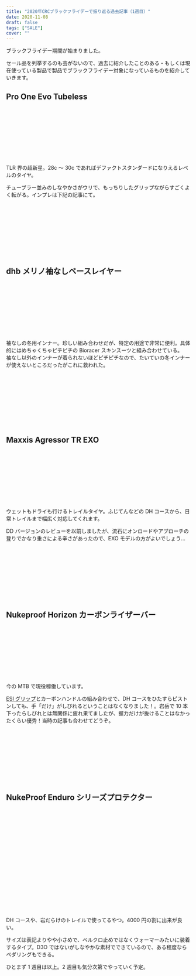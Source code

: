 ```yaml
---
title: "2020年CRCブラックフライデーで振り返る過去記事（1週目）"
date: 2020-11-08
draft: false
tags: ["SALE"]
cover: ""
---
```


ブラックフライデー期間が始まりました。

セール品を列挙するのも芸がないので、過去に紹介したことのある・もしくは現在使っている製品で製品でブラックフライデー対象になっているものを紹介していきます。

## Pro One Evo Tubeless

<div class="iframely-embed"><div class="iframely-responsive" style="height: 140px; padding-bottom: 0;"><a href="https://ck.jp.ap.valuecommerce.com/servlet/referral?sid=3171302&pid=886701002&vc_url=https%3A%2F%2Fwww.chainreactioncycles.com%2Fjp%2Fja%2Fschwalbe-pro-one-evo-tubeless-folding-tyre%2Frp-prod193327%3Futm_source%3Dvaluecommerce%26utm_medium%3Daffiliates&vcpub=0.579678&vcid=y8EMeiSNLxxQnGMcUQ4hKMsd00DpeisnvkW4F2daXynKjyAMJetw2PFMUapmIfHThS50jHkU8KE&isec=1605012086" data-iframely-url="//cdn.iframe.ly/4OYfoTY"></a></div></div>

TLR 界の超新星。28c ～ 30c であればデファクトスタンダードになりえるレベルのタイヤ。

チューブラー並みのしなやかさがウリで、もっちりしたグリップながらすごくよく転がる。インプレは下記の記事にて。

<div class="iframely-embed"><div class="iframely-responsive" style="height: 140px; padding-bottom: 0;"><a href="https://blog.gensobunya.net/post/2020/06/proonetle/" data-iframely-url="//cdn.iframe.ly/xZNpMse?iframe=card-small"></a></div></div>

## dhb メリノ袖なしベースレイヤー

<div class="iframely-embed"><div class="iframely-responsive" style="height: 140px; padding-bottom: 0;"><a href="https://ck.jp.ap.valuecommerce.com/servlet/referral?sid=3171302&pid=886701002&vc_url=https%3A%2F%2Fwww.chainreactioncycles.com%2Fjp%2Fja%2Fdhb-%25E3%2583%25A1%25E3%2583%25AA%25E3%2583%258E%25E8%25A2%2596%25E3%2581%25AA%25E3%2581%2597%25E3%2583%2599%25E3%2583%25BC%25E3%2582%25B9%25E3%2583%25AC%25E3%2582%25A4%25E3%2583%25A4%25E3%2583%25BC-m-150-%2Frp-prod156765%3Futm_source%3Dvaluecommerce%26utm_medium%3Daffiliates" data-iframely-url="//cdn.iframe.ly/cxQFT27"></a></div></div>

袖なしの冬用インナー。珍しい組み合わせだが、特定の用途で非常に便利。具体的にはめちゃくちゃピチピチの Bioracer スキンスーツと組み合わせている。\
袖なし以外のインナーが着られないほどピチピチなので、たいていの冬インナーが使えないところだったがこれに救われた。

<div class="iframely-embed"><div class="iframely-responsive" style="height: 140px; padding-bottom: 0;"><a href="https://blog.gensobunya.net/post/2019/11/bioracersuits/" data-iframely-url="//cdn.iframe.ly/ZzauFsH?iframe=card-small"></a></div></div>

## Maxxis Agressor TR EXO

<div class="iframely-embed"><div class="iframely-responsive" style="height: 140px; padding-bottom: 0;"><a href="https://ck.jp.ap.valuecommerce.com/servlet/referral?sid=3171302&pid=886701002&vc_url=https%3A%2F%2Fwww.chainreactioncycles.com%2Fjp%2Fja%2Fmaxxis-aggressor-mtb-%25E3%2582%25BF%25E3%2582%25A4%25E3%2583%25A4-exo-tr-%2Frp-prod150233%3Futm_source%3Dvaluecommerce%26utm_medium%3Daffiliates" data-iframely-url="//cdn.iframe.ly/f8tOLN1"></a></div></div>

ウェットもドライも行けるトレイルタイヤ。ふじてんなどの DH コースから、日常トレイルまで幅広く対応してくれます。

DD バージョンのレビューを以前しましたが、流石にオンロードやアプローチの登りでかなり重さによる辛さがあったので、EXO モデルの方がよいでしょう…

<div class="iframely-embed"><div class="iframely-responsive" style="height: 140px; padding-bottom: 0;"><a href="https://blog.gensobunya.net/post/2020/08/dd_aggressor/" data-iframely-url="//cdn.iframe.ly/moIXBUU?iframe=card-small"></a></div></div>

## Nukeproof Horizon カーボンライザーバー

<div class="iframely-embed"><div class="iframely-responsive" style="height: 140px; padding-bottom: 0;"><a href="https://ck.jp.ap.valuecommerce.com/servlet/referral?sid=3171302&pid=886701002&vc_url=https%3A%2F%2Fwww.chainreactioncycles.com%2Fjp%2Fja%2Fnukeproof-horizon-%25E3%2582%25AB%25E3%2583%25BC%25E3%2583%259C%25E3%2583%25B3%25E3%2583%25A9%25E3%2582%25A4%25E3%2582%25B6%25E3%2583%25BC%25E3%2583%2590%25E3%2583%25BC%2Frp-prod158768%3Futm_source%3Dvaluecommerce%26utm_medium%3Daffiliates" data-iframely-url="//cdn.iframe.ly/lN7NxDh"></a></div></div>

今の MTB で現役稼働しています。

[ESI グリップ](https://amzn.to/38mSZ77)とカーボンハンドルの組み合わせで、DH コースをひたすらピストンしても、手「だけ」がしびれるということはなくなりました！。岩岳で 10 本下ったらしびれとは無関係に疲れ果てましたが、握力だけが抜けることはなかったくらい優秀！当時の記事も合わせてどうぞ。

<div class="iframely-embed"><div class="iframely-responsive" style="height: 140px; padding-bottom: 0;"><a href="https://blog.gensobunya.net/post/2017/04/goodmtbgears/" data-iframely-url="//cdn.iframe.ly/CJ2g1wm?iframe=card-small"></a></div></div>

## NukeProof Enduro シリーズプロテクター

<div class="iframely-embed"><div class="iframely-responsive" style="height: 140px; padding-bottom: 0;"><a href="https://ck.jp.ap.valuecommerce.com/servlet/referral?sid=3171302&pid=886701002&vc_url=https%3A%2F%2Fwww.chainreactioncycles.com%2Fjp%2Fja%2Fnukeproof-critical-enduro-%25E8%2582%2598%25E3%2582%25B9%25E3%2583%25AA%25E3%2583%25BC%25E3%2583%2596%2Frp-prod132014%3Futm_source%3Dvaluecommerce%26utm_medium%3Daffiliates" data-iframely-url="//cdn.iframe.ly/CBLrlt7"></a></div></div>

<div class="iframely-embed"><div class="iframely-responsive" style="height: 140px; padding-bottom: 0;"><a href="https://ck.jp.ap.valuecommerce.com/servlet/referral?sid=3171302&pid=886701002&vc_url=https%3A%2F%2Fwww.chainreactioncycles.com%2Fjp%2Fja%2Fnukeproof-critical-enduro-%25E8%2586%259D%25E3%2582%25B9%25E3%2583%25AA%25E3%2583%25BC%25E3%2583%2596%2Frp-prod132015%3Futm_source%3Dvaluecommerce%26utm_medium%3Daffiliates" data-iframely-url="//cdn.iframe.ly/sfpn2kd"></a></div></div>

DH コースや、岩だらけのトレイルで使ってるやつ。4000 円の割に出来が良い。

サイズは表記よりやや小さめで、ベルクロ止めではなくウォーマーみたいに装着するタイプ。D3O ではないがしなやかな素材でできているので、ある程度ならペダリングもできる。

ひとまず 1 週目は以上。2 週目も気分次第でやっていく予定。

